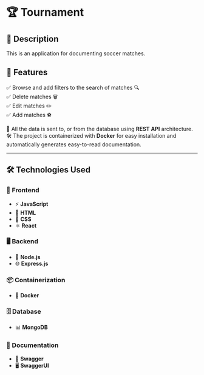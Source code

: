 # 🏆 Tournament

## 📖 Description
This is an application for documenting soccer matches.

## 🎯 Features
✅ Browse and add filters to the search of matches 🔍  
✅ Delete matches 🗑️  
✅ Edit matches ✏️  
✅ Add matches ⚽  

📡 All the data is sent to, or from the database using **REST API** architecture.  
🛠️ The project is containerized with **Docker** for easy installation and automatically generates easy-to-read documentation.

---

## 🛠️ Technologies Used
### 🎨 Frontend
- ⚡ **JavaScript**
- 📄 **HTML**
- 🎨 **CSS**
- ⚛️ **React**

### 🖥️ Backend
- 🚀 **Node.js**
- 🌐 **Express.js**

### 📦 Containerization
- 🐳 **Docker**

### 🗄️ Database
- 📊 **MongoDB**

### 📜 Documentation
- 📖 **Swagger**
- 🖥️ **SwaggerUI**

